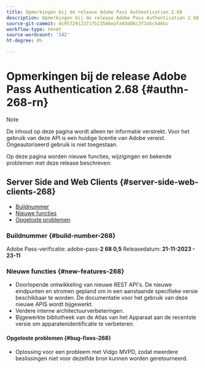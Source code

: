 ```yaml
---
title: Opmerkingen bij de release Adobe Pass Authentication 2.68
description: Opmerkingen bij de release Adobe Pass Authentication 2.68
source-git-commit: dc9572912371fb23586eafa93d06c3f3a5c546bc
workflow-type: tm+mt
source-wordcount: '142'
ht-degree: 0%

---
```


# Opmerkingen bij de release Adobe Pass Authentication 2.68 {#authn-268-rn}

>[!NOTE]
>
>De inhoud op deze pagina wordt alleen ter informatie verstrekt. Voor het gebruik van deze API is een huidige licentie van Adobe vereist. Ongeautoriseerd gebruik is niet toegestaan.

Op deze pagina worden nieuwe functies, wijzigingen en bekende problemen met deze release beschreven:

## Server Side and Web Clients {#server-side-web-clients-268}

* [Buildnummer](#build-number-268)
* [Nieuwe functies](#new-features-268)
* [Opgeloste problemen](#bug-fixes-268)

### Buildnummer {#build-number-268}

Adobe Pass-verificatie: adobe-pass-**2 68 0,5**
Releasedatum: **21-11-2023 - 23-11**

### Nieuwe functies {#new-features-268}

* Doorlopende ontwikkeling van nieuwe REST API&#39;s. De nieuwe eindpunten en stromen gepland om in een aanstaande specifieke versie beschikbaar te worden. De documentatie voor het gebruik van deze nieuwe APIS wordt bijgewerkt.
* Verdere interne architectuurverbeteringen.
* Bijgewerkte bibliotheek van de Atlas van het Apparaat aan de recentste versie om apparatenidentificatie te verbeteren.

#### Opgeloste problemen {#bug-fixes-268}

* Oplossing voor een probleem met Vidgo MVPD, zodat meerdere beslissingen niet voor dezelfde bron kunnen worden geretourneerd.
